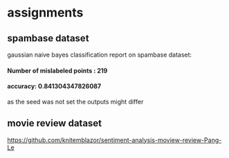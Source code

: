 # assignments

## spambase dataset
gaussian naive bayes classification report on spambase dataset:
#### Number of mislabeled points : 219
#### accuracy: 0.841304347826087 
as the seed was not set the outputs might differ

## movie review dataset
https://github.com/knitemblazor/sentiment-analysis-moview-review-Pang-Le
